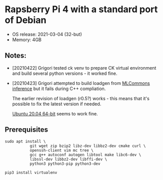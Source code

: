 # Rapsberry Pi 4 with a standard port of Debian

* OS release: 2021-03-04 (32-but)
* Memory: 4GB

## Notes: 

* [20210422] Grigori tested ck venv to prepare CK virtual environment 
  and build several python versions - it worked fine.

* [20210423] Grigori attempted to build loadgen 
  from [MLCommons inference](https://github.com/mlcommons/inference/tree/master/loadgen)
  but it fails during C++ compliation. 

  The earlier revision of loadgen (r0.5?) works - this means that it's possible 
  to fix the latest version if needed.

  [Ubuntu 20.04 64-bit]() seems to work fine.

## Prerequisites

```
sudo apt install \
           git wget zip bzip2 libz-dev libbz2-dev cmake curl \
           openssh-client vim mc tree \
           gcc g++ autoconf autogen libtool make libc6-dev \
           libssl-dev libbz2-dev libffi-dev \
           python3 python3-pip python3-dev

pip3 install virtualenv
```

